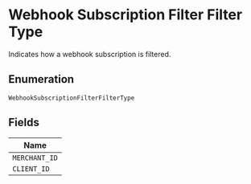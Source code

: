 
# Webhook Subscription Filter Filter Type

Indicates how a webhook subscription is filtered.

## Enumeration

`WebhookSubscriptionFilterFilterType`

## Fields

| Name |
|  --- |
| `MERCHANT_ID` |
| `CLIENT_ID` |

